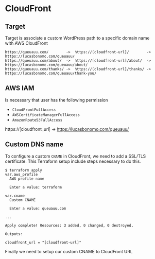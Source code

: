 # CloudFront 


## Target 

Target is associate a custom WordPress path to a specific domain name with AWS CloudFront

```
https://queuauu.com/        ->  https://[cloudfront-url]/        -> https://lucasbonomo.com/queuauu/
https://queuauu.com/about/  ->  https://[cloudfront-url]/about/  -> https://lucasbonomo.com/queuauu/about/
https://queuauu.com/thanks/ ->  https://[cloudfront-url]/thanks/ -> https://lucasbonomo.com/queuauu/thank-you/
```

## AWS IAM

Is necessary that user has the following permission 
 - `CloudFrontFullAccess`
 - `AWSCertificateManagerFullAccess`
 - `AmazonRoute53FullAccess`  


https://[cloudfront_url] -> https://lucasbonomo.com/queuauu/

## Custom DNS name

To configure a custom `CNAME` in CloudFront, we need to add a SSL/TLS certificate. This Terraform setup include steps necessary to do this.


```
$ terraform apply
var.aws_profile
  AWS profile name

  Enter a value: terraform 

var.cname
  Custom CNAME

  Enter a value: queuauu.com

...

Apply complete! Resources: 3 added, 0 changed, 0 destroyed.

Outputs:

cloudfront_url = "[cloudfront-url]"
```

Finally we need to setup our custom CNAME to CloudFront URL